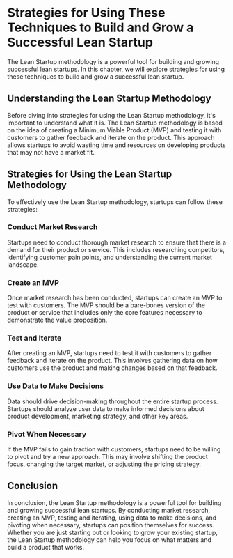 Strategies for Using These Techniques to Build and Grow a Successful Lean Startup
==========================================================================================================================

The Lean Startup methodology is a powerful tool for building and growing successful lean startups. In this chapter, we will explore strategies for using these techniques to build and grow a successful lean startup.

Understanding the Lean Startup Methodology
------------------------------------------

Before diving into strategies for using the Lean Startup methodology, it's important to understand what it is. The Lean Startup methodology is based on the idea of creating a Minimum Viable Product (MVP) and testing it with customers to gather feedback and iterate on the product. This approach allows startups to avoid wasting time and resources on developing products that may not have a market fit.

Strategies for Using the Lean Startup Methodology
-------------------------------------------------

To effectively use the Lean Startup methodology, startups can follow these strategies:

### Conduct Market Research

Startups need to conduct thorough market research to ensure that there is a demand for their product or service. This includes researching competitors, identifying customer pain points, and understanding the current market landscape.

### Create an MVP

Once market research has been conducted, startups can create an MVP to test with customers. The MVP should be a bare-bones version of the product or service that includes only the core features necessary to demonstrate the value proposition.

### Test and Iterate

After creating an MVP, startups need to test it with customers to gather feedback and iterate on the product. This involves gathering data on how customers use the product and making changes based on that feedback.

### Use Data to Make Decisions

Data should drive decision-making throughout the entire startup process. Startups should analyze user data to make informed decisions about product development, marketing strategy, and other key areas.

### Pivot When Necessary

If the MVP fails to gain traction with customers, startups need to be willing to pivot and try a new approach. This may involve shifting the product focus, changing the target market, or adjusting the pricing strategy.

Conclusion
----------

In conclusion, the Lean Startup methodology is a powerful tool for building and growing successful lean startups. By conducting market research, creating an MVP, testing and iterating, using data to make decisions, and pivoting when necessary, startups can position themselves for success. Whether you are just starting out or looking to grow your existing startup, the Lean Startup methodology can help you focus on what matters and build a product that works.
